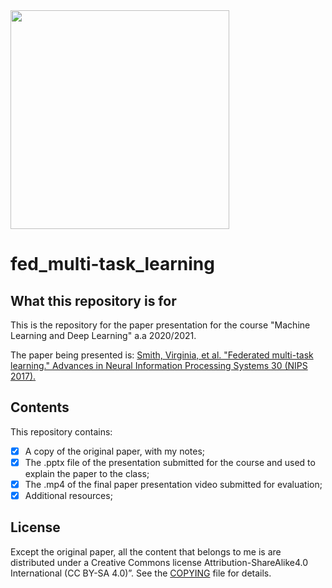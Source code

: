 <img src="https://www.politocomunica.polito.it/var/politocomunica/storage/images/media/images/marchio_e_logotipo_politecnico_di_torino/55127-3-ita-IT/marchio_e_logotipo_politecnico_di_torino_full.png" width="350">

# fed_multi-task_learning

## What this repository is for
This is the repository for the paper presentation for the course "Machine Learning and Deep Learning" a.a 2020/2021.

The paper being presented is: 
<a href="https://papers.nips.cc/paper/2017/file/6211080fa89981f66b1a0c9d55c61d0f-Paper.pdf">
Smith, Virginia, et al. "Federated multi-task learning." Advances in Neural Information Processing Systems 30 (NIPS 2017).</a>

## Contents
This repository contains:

- [X] A copy of the original paper, with my notes;
- [X] The .pptx file of the presentation submitted for the course and used to explain the paper to the class;
- [X] The .mp4 of the final paper presentation video submitted for evaluation;
- [X] Additional resources;

## License
Except the original paper, all the content that belongs to me is are distributed under a Creative Commons license  Attribution-ShareAlike4.0 International (CC BY-SA 4.0)”. See the [COPYING](COPYING) file for details.
